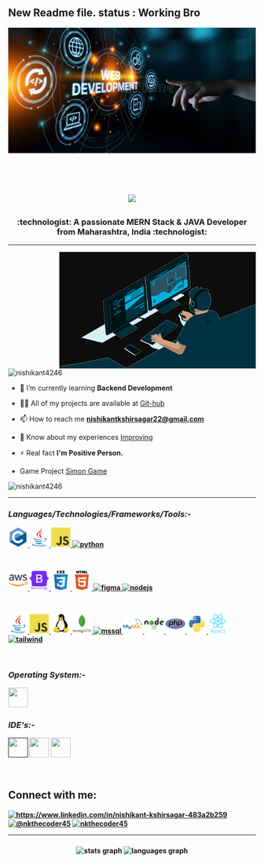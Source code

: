 ## New Readme file. status : Working Bro
![logo](https://github.com/Nishikant4246/Nishikant4246/blob/main/Github%20background%20image.jpg)

<br/>
<div>
   
 <h1 align="center">
     <img src="https://readme-typing-svg.herokuapp.com/?font=Righteous&size=35&center=true&vCenter=true&width=500&height=70&duration=4000&lines=Hi+There!+👋;+I'm+Nishikant+Kshirsagar!;" />
 </h1>
 
 <h3 align="center">:technologist: A passionate MERN Stack & JAVA Developer from Maharashtra, India :technologist: </h3>
 
</div>
<hr>

 <img align="right" alt="Coding" width="400px" src="https://raw.githubusercontent.com/Potential17/Potential17/master/user%20(2).gif">

<p align="left"> <img src="https://komarev.com/ghpvc/?username=nishikant4246&label=Profile%20views&color=0e75b6&style=flat" alt="nishikant4246" /> </p>

- 🌱 I’m currently learning **Backend Development**

- 👨‍💻 All of my projects are available at [Git-hub](Git-hub)

- 📫 How to reach me **nishikantkshirsagar22@gmail.com**

- 📄 Know about my experiences [Improving](improving)

- ⚡ Real fact **I'm Positive Person.**

- Game Project  [Simon Game](https://nishikant4246.github.io/Simon-Game/)

<p align="left"> <img src="https://komarev.com/ghpvc/?username=nishikant4246&label=Profile%20views&color=0e75b6&style=flat" alt="nishikant4246" /> </p>
<hr>
<h3 align="left"><i><b> Languages/<b>Technologies/Frameworks/Tools:-</b></i></h3>
<p align="left">  
   <a href="https://www.cprogramming.com/" target="_blank" rel="noreferrer"> <img src="https://raw.githubusercontent.com/devicons/devicon/master/icons/c/c-original.svg" alt="c" width="40" height="40"/> </a>  <a 
     href="https://www.java.com" target="_blank" rel="noreferrer"> <img src="https://raw.githubusercontent.com/devicons/devicon/master/icons/java/java-original.svg" alt="java" width="40" height="40"/> </a> <a 
     href="https://developer.mozilla.org/en-US/docs/Web/JavaScript" target="_blank" rel="noreferrer"> <img src="https://raw.githubusercontent.com/devicons/devicon/master/icons/javascript/javascript-original.svg" 
     alt="javascript" width="40" height="40"/> </a> <a href="https://www.python.org" target="_blank" rel="noreferrer"> <img src="https://raw.githubusercontent.com/devicons/devicon/master/icons/python/python- 
     original.svg" alt="python" width="40" height="40"/> 
   </a> 
</p>
<br>
   
<p align="left"> 
   <a href="https://aws.amazon.com" target="_blank" rel="noreferrer"> <img src="https://raw.githubusercontent.com/devicons/devicon/master/icons/amazonwebservices/amazonwebservices-original-wordmark.svg" 
      alt="aws" 
      width="40" height="40"/> <a href="https://getbootstrap.com" target="_blank" rel="noreferrer"> <img src="https://raw.githubusercontent.com/devicons/devicon/master/icons/bootstrap/bootstrap-plain-wordmark.svg" alt="bootstrap" width="40" height="40"/> </a>
   </a> 
   <a href="https://www.w3schools.com/css/" target="_blank" rel="noreferrer"> <img src="https://raw.githubusercontent.com/devicons/devicon/master/icons/css3/css3-original-wordmark.svg" alt="css3" width="40" 
      height="40"/> </a> <a href="https://www.w3.org/html/" target="_blank" rel="noreferrer"> <img src="https://raw.githubusercontent.com/devicons/devicon/master/icons/html5/html5-original-wordmark.svg" 
      alt="html5" width="40" height="40"/> </a> <a href="https://www.figma.com/" target="_blank" rel="noreferrer"> <img src="https://www.vectorlogo.zone/logos/figma/figma-icon.svg" alt="figma" width="40" 
      height="40"/> 
   </a>
   <a href="https://nodejs.org" target="_blank" rel="noreferrer"> <img src="https://www.svgrepo.com/show/376337/node-js.svg" alt="nodejs" width="40" height="40"/> 
   </a> 
</p>

<br>
<p>
    <a href="https://www.java.com" target="_blank" rel="noreferrer"> <img src="https://raw.githubusercontent.com/devicons/devicon/master/icons/java/java-original.svg" alt="java" width="40" height="40"/> </a> <a href="https://developer.mozilla.org/en-US/docs/Web/JavaScript" target="_blank" rel="noreferrer"> <img src="https://raw.githubusercontent.com/devicons/devicon/master/icons/javascript/javascript-original.svg" alt="javascript" width="40" height="40"/> </a> <a href="https://www.linux.org/" target="_blank" rel="noreferrer"> <img src="https://raw.githubusercontent.com/devicons/devicon/master/icons/linux/linux-original.svg" alt="linux" width="40" height="40"/> </a> <a href="https://www.mongodb.com/" target="_blank" rel="noreferrer"> <img src="https://raw.githubusercontent.com/devicons/devicon/master/icons/mongodb/mongodb-original-wordmark.svg" alt="mongodb" width="40" height="40"/> </a> <a href="https://www.microsoft.com/en-us/sql-server" target="_blank" rel="noreferrer"> <img src="https://www.svgrepo.com/show/303229/microsoft-sql-server-logo.svg" alt="mssql" width="40" height="40"/> </a> <a href="https://www.mysql.com/" target="_blank" rel="noreferrer"> <img src="https://raw.githubusercontent.com/devicons/devicon/master/icons/mysql/mysql-original-wordmark.svg" alt="mysql" width="40" height="40"/> </a> <a href="https://nodejs.org" target="_blank" rel="noreferrer"> <img src="https://raw.githubusercontent.com/devicons/devicon/master/icons/nodejs/nodejs-original-wordmark.svg" alt="nodejs" width="40" height="40"/> </a> <a href="https://www.php.net" target="_blank" rel="noreferrer"> <img src="https://raw.githubusercontent.com/devicons/devicon/master/icons/php/php-original.svg" alt="php" width="40" height="40"/> </a> <a href="https://www.python.org" target="_blank" rel="noreferrer"> <img src="https://raw.githubusercontent.com/devicons/devicon/master/icons/python/python-original.svg" alt="python" width="40" height="40"/> </a> <a href="https://reactjs.org/" target="_blank" rel="noreferrer"> <img src="https://raw.githubusercontent.com/devicons/devicon/master/icons/react/react-original-wordmark.svg" alt="react" width="40" height="40"/> </a> <a href="https://tailwindcss.com/" target="_blank" rel="noreferrer"> <img src="https://www.vectorlogo.zone/logos/tailwindcss/tailwindcss-icon.svg" alt="tailwind" width="40" height="40"/> </a>
</p>   
<br>




 
<h3 align="left"><i><b>Operating System:-</b></i></h3>
<p> <a href="https://code.visualstudio.com/"> <img src="https://cdn.pixabay.com/photo/2018/05/08/21/29/windows-3384024_640.png" width="40" height="40"/></a></p>

<h3 align="left"><i><b> IDE's:-</b></i></h3>
<p> <a href=""https://code.visualstudio.com/"> <img src="https://yt3.googleusercontent.com/_q52i8bUAEvcb7JR4e-eNTv23y2A_wg5sCz0NC0GrGtcw1CRMWJSOPVHUDh_bngD0q4gMvVeoA=s900-c-k-c0x00ffffff-no-rj" width="40" height="40"/></a>
  <a href="https://eclipse.com/"> <img src="https://e7.pngegg.com/pngimages/546/290/png-clipart-eclipse-computer-icons-integrated-development-environment-computer-software-eclipse-purple-furniture.png"  width="40" height="40" /></a>
<a href="https://thonny.org/"> <img src="https://encrypted-tbn0.gstatic.com/images?q=tbn:ANd9GcQP6a_lPPLOHauzmKhTNv9qZBqY8aHYEo-T2g&usqp=CAU" width="40" height="40" /></a></p>
</div>
<br>
<h2 align="left">Connect with me:</h2>
<p align="left">
<a href="https://linkedin.com/in/https://www.linkedin.com/in/nishikant-kshirsagar-483a2b259" target="blank"><img align="center" src="https://raw.githubusercontent.com/rahuldkjain/github-profile-readme-generator/master/src/images/icons/Social/linked-in-alt.svg" alt="https://www.linkedin.com/in/nishikant-kshirsagar-483a2b259" height="30" width="40" /></a>
<a href="https://www.hackerrank.com/@nkthecoder45" target="blank"><img align="center" src="https://raw.githubusercontent.com/rahuldkjain/github-profile-readme-generator/master/src/images/icons/Social/hackerrank.svg" alt="@nkthecoder45" height="30" width="40" /></a>
<a href="https://www.leetcode.com/nkthecoder45" target="blank"><img align="center" src="https://raw.githubusercontent.com/rahuldkjain/github-profile-readme-generator/master/src/images/icons/Social/leet-code.svg" alt="nkthecoder45" height="30" width="40" /></a>
</p>
<hr>













###

<div align="center">
  <img src="https://github-readme-stats.vercel.app/api?username=maurodesouza&hide_title=false&hide_rank=false&show_icons=true&include_all_commits=true&count_private=true&disable_animations=false&theme=dracula&locale=en&hide_border=false" height="150" alt="stats graph"  />
  <img src="https://github-readme-stats.vercel.app/api/top-langs?username=maurodesouza&locale=en&hide_title=false&layout=compact&card_width=320&langs_count=5&theme=dracula&hide_border=false" height="150" alt="languages graph"  />
</div>

###
